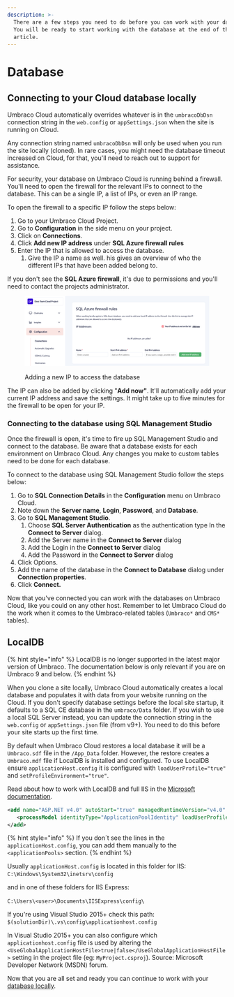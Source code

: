 ```yaml
---
description: >-
  There are a few steps you need to do before you can work with your database. 
  You will be ready to start working with the database at the end of the
  article.
---
```


# Database

## Connecting to your Cloud database locally

Umbraco Cloud automatically overrides whatever is in the `umbracoDbDsn` connection string in the `web.config` or  `appSettings.json` when the site is running on Cloud.&#x20;

Any connection string named `umbracoDbDsn` will only be used when you run the site locally (cloned). In rare cases, you might need the database timeout increased on Cloud, for that, you'll need to reach out to support for assistance.

For security, your database on Umbraco Cloud is running behind a firewall. You'll need to open the firewall for the relevant IPs to connect to the database. This can be a single IP, a list of IPs, or even an IP range.&#x20;

To open the firewall to a specific IP follow the steps below:

1. Go to your Umbraco Cloud Project.
2. Go to **Configuration** in the side menu on your project.
3. Click on **Connections**.
4. Click **Add new IP address** under **SQL Azure firewall rules**
5. Enter the IP that is allowed to access the database.
   1. Give the IP a name as well. his gives an overview of who the different IPs that have been added belong to.

If you don't see the **SQL Azure firewall**, it's due to permissions and you'll need to contact the projects administrator.

<figure><img src="../../../../.gitbook/assets/image (93).png" alt=""><figcaption><p>Adding a new IP to access the database</p></figcaption></figure>



The IP can also be added by clicking "**Add now"**. It'll automatically add your current IP address and save the settings. It might take up to five minutes for the firewall to be open for your IP.

### Connecting to the database using SQL Management Studio

Once the firewall is open, it's time to fire up SQL Management Studio and connect to the database. Be aware that a database exists for each environment on Umbraco Cloud. Any changes you make to custom tables need to be done for each database.

To connect to the database using SQL Management Studio follow the steps below:

1. Go to **SQL Connection Details** in the **Configuration** menu on Umbraco Cloud.
2. Note down the **Server name**, **Login**, **Password**, and **Database**.
3. Go to **SQL Management Studio**.
   1. Choose **SQL Server Authentication** as the authentication type In the **Connect to Server** dialog.
   2. Add the Server name in the **Connect to Server** dialog
   3. Add the Login in the **Connect to Server** dialog
   4. Add the Password in the **Connect to Server** dialog
4. Click Options.
5. Add the name of the database in the **Connect to Database** dialog under **Connection properties**.
6. Click **Connect.**

Now that you've connected you can work with the databases on Umbraco Cloud, like you could on any other host. Remember to let Umbraco Cloud do the work when it comes to the Umbraco-related tables (`Umbraco*` and `CMS*` tables).

## LocalDB

{% hint style="info" %}
LocalDB is no longer supported in the latest major version of Umbraco. The documentation below is only relevant if you are on Umbraco 9 and below.
{% endhint %}

When you clone a site locally, Umbraco Cloud automatically creates a local database and populates it with data from your website running on the Cloud. If you don't specify database settings before the local site startup, it defaults to a SQL CE database in the `umbraco/Data` folder. If you wish to use a local SQL Server instead, you can update the connection string in the `web.config` or `appSettings.json` file (from v9+). You need to do this before your site starts up the first time.

By default when Umbraco Cloud restores a local database it will be a `Umbraco.sdf` file in the `/App_Data` folder. However, the restore creates a `Umbraco.mdf` file if LocalDB is installed and configured. To use LocalDB ensure `applicationHost.config` it is configured with `loadUserProfile="true"` and `setProfileEnvironment="true"`.

Read about how to work with LocalDB and full IIS in the [Microsoft documentation](https://blogs.msdn.microsoft.com/sqlexpress/2011/12/08/using-localdb-with-full-iis-part-1-user-profile/).

```xml
<add name="ASP.NET v4.0" autoStart="true" managedRuntimeVersion="v4.0" managedPipelineMode="Integrated">
   <processModel identityType="ApplicationPoolIdentity" loadUserProfile="true" setProfileEnvironment="true" />
</add>
```

{% hint style="info" %}
If you don´t see the lines in the `applicationHost.config`, you can add them manually to the `<applicationPools>` section.
{% endhint %}

Usually `applicationHost.config` is located in this folder for IIS: `C:\Windows\System32\inetsrv\config`

and in one of these folders for IIS Express:

`C:\Users\<user>\Documents\IISExpress\config\`

If you're using Visual Studio 2015+ check this path: `$(solutionDir)\.vs\config\applicationhost.config`

In Visual Studio 2015+ you can also configure which `applicationhost.config` file is used by altering the `<UseGlobalApplicationHostFile>true|false</UseGlobalApplicationHostFile>` setting in the project file (eg: `MyProject.csproj`). Source: Microsoft Developer Network (MSDN) forum.

Now that you are all set and ready you can continue to work with your [database locally](local-database.md).
